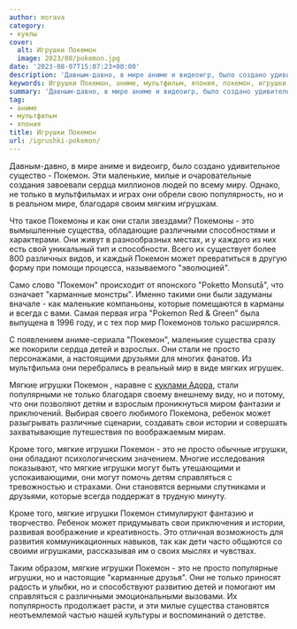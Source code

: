 ```yaml
---
author: morava
category:
- куклы
cover:
  alt: Игрушки Покемон
  image: 2023/08/pokemon.jpg
date: '2023-08-07T15:07:23+00:00'
description: 'Давным-давно, в мире аниме и видеоигр, было создано удивительное существо - Покемон. Эти маленькие, милые и очаровательные создания завоевали сердца...'
keywords: Игрушки Покемон, аниме, мультфильм, япония, покемон, игрушки, мягкие, только, это, маленькие, стали, существа, просто, мире, милые, сердца, популярность, благодаря
summary: 'Давным-давно, в мире аниме и видеоигр, было создано удивительное существо - Покемон. Эти маленькие, милые и очаровательные создания завоевали сердца...'
tag:
- аниме
- мультфильм
- япония
title: Игрушки Покемон
url: /igrushki-pokemon/
---
```


Давным\-давно, в мире аниме и видеоигр, было создано удивительное существо \- Покемон. Эти маленькие, милые и очаровательные создания завоевали сердца миллионов людей по всему миру. Однако, не только в мультфильмах и играх они обрели свою популярность, но и в реальном мире, благодаря своим мягким игрушкам.

Что такое Покемоны и как они стали звездами? Покемоны \- это вымышленные существа, обладающие различными способностями и характерами. Они живут в разнообразных местах, и у каждого из них есть свой уникальный тип и способности. Всего их существует более 800 различных видов, и каждый Покемон может превратиться в другую форму при помощи процесса, называемого "эволюцией".

Само слово "Покемон" происходит от японского "Poketto Monsutā", что означает "карманные монстры". Именно такими они были задуманы вначале - как маленькие компаньоны, которые помещаются в карманы и всегда с вами. Самая первая игра "Pokemon Red & Green" была выпущена в 1996 году, и с тех пор мир Покемонов только расширялся.

С появлением аниме-сериала "Покемон", маленькие существа сразу же покорили сердца детей и взрослых. Они стали не просто персонажами, а настоящими друзьями для многих фанатов. Из мультфильма они перебрались в реальный мир в виде мягких игрушек.

Мягкие игрушки Покемон , наравне с [куклами Адора](https://www.adora.ru/kukla-adora/573/), стали популярными не только благодаря своему внешнему виду, но и потому, что они позволяют детям и взрослым проникнуться миром фантазии и приключений. Выбирая своего любимого Покемона, ребенок может разыгрывать различные сценарии, создавать свои истории и совершать захватывающие путешествия по воображаемым мирам.

Кроме того, мягкие игрушки Покемон \- это не просто обычные игрушки, они обладают психологическим значением. Многие исследования показывают, что мягкие игрушки могут быть утешающими и успокаивающими, они могут помочь детям справляться с тревожностью и страхами. Они становятся верными спутниками и друзьями, которые всегда поддержат в трудную минуту.

Кроме того, мягкие игрушки Покемон стимулируют фантазию и творчество. Ребенок может придумывать свои приключения и истории, развивая воображение и креативность. Это отличная возможность для развития коммуникационных навыков, так как дети часто общаются со своими игрушками, рассказывая им о своих мыслях и чувствах.

Таким образом, мягкие игрушки Покемон \- это не просто популярные игрушки, но и настоящие "карманные друзья". Они не только приносят радость и улыбки, но и способствуют развитию детей и помогают им справляться с различными эмоциональными вызовами. Их популярность продолжает расти, и эти милые существа становятся неотъемлемой частью нашей культуры и воспоминаний о детстве.
